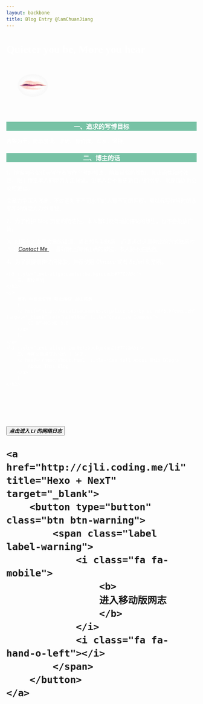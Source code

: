 ```yaml
---
layout: backbone
title: Blog Entry @lamChuanJiang
---
```


<h1 class="project-name" style="color:white;font-family:'Comic Sans MS';">
    Quieter you be, More you hear
</h1>

<h6 style="padding:30px;">
    <a href="/home" title="Quiter you be, More you hear." target="_blank">
        <img src="/assets/image/love.png" style="width:80px;height:60px;border-radius:100%;">
    </a>
</h6>

<div style="color:white;">
    <h3 style="text-align:center;background:#77C2A5;">
    一、追求的写博目标
    </h3>
    <p>
        <b>内容为王。</b>简单易读、准确、有价值，以及，<b>坚持</b>。
    </p>
    <h3 style="text-align:center;background:#77C2A5;">
        二、博主的话
    </h3>
    <p>
        1、博客内容仅代表写作者写作当时的想法，随着经验的增加，其正确性和时效性，限于博主本人的能力无法保证，但本人会不断更新自己的水平，发现错误也会及时更正。
    </p>
    <p>
        文章力争深入浅出，不过这对于不同水平的人有不同的理解。都以我写作当时的水平和理解能力为参考线。
    </p>
    <p>
        2、为了维护 Blog 页面的简洁性，本人暂时没有增加评论的想法，也不会投放广告。
    </p>
    <p>
        3、如果有人发现文章的错误，或者想与我联系，还请通过这里列出的方式联系本人：
        <a href="/contact_li.html" title="Contact Li">
            <i class="fa fa-envelope">
                Contact Me
            </i>
        </a>。
        最好附上简明正确的做法，本人将不胜感激。
    </p>
    <p>
        4、为了获得最佳访问体验，推荐使用 <i>Chrome</i> 或者 <i>Safari</i> 浏览器。
    </p>

    <h3 style="text-align:center;background:#77C2A5;">
        三、版权声明
    </h3>
    <p>
        署名-非商业使用-禁止演绎-自由转载
        (
        <a href="http://creativecommons.org/licenses/by-nc-nd/3.0/deed.zh" target="_blank" rel="nofollow" title="Creative Commons">
            CC BY-NC-ND 3.0
        </a>
        )。
    </p>
    <h3 style="text-align: center;background:#77C2A5;">
        四、博客文章遵守的公约 ( 详见：
        <a href="/home/about.html" title="See full About This Blog">
            About This Blog
        </a>
        )
    </h3>
</div>

<h3 style="padding-top:50px;text-decoration:none;font-size:30px;">
    <a href="/home" title="Quiter you be, More you here." target="_blank">
        <button type="button" class="btn btn-success">
            <span class="label label-success">
                <i class="fa fa-hand-o-right">
                    <b>
                        点击进入 Li 的网络日志
                    </b>
                </i>
            </span>
        </button>
    </a>
    
    <a href="http://cjli.coding.me/li" title="Hexo + NexT" target="_blank">
        <button type="button" class="btn btn-warning">
            <span class="label label-warning">
                <i class="fa fa-mobile">
                    <b>
                    进入移动版网志
                    </b>
                </i>
                <i class="fa fa-hand-o-left"></i>
            </span>
        </button>
    </a>
</h3>
